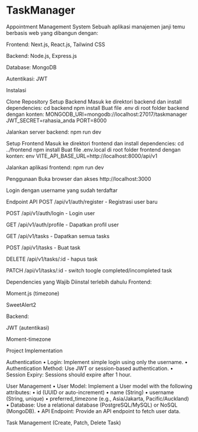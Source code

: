 # TaskManager

Appointment Management System Sebuah aplikasi manajemen janji temu berbasis web yang dibangun dengan:

Frontend: Next.js, React.js, Tailwind CSS

Backend: Node.js, Express.js

Database: MongoDB

Autentikasi: JWT


Instalasi

Clone Repository
Setup Backend Masuk ke direktori backend dan install dependencies: cd backend npm install Buat file .env di root folder backend dengan konten:
MONGODB_URI=mongodb://localhost:27017/taskmanager JWT_SECRET=rahasia_anda PORT=8000

Jalankan server backend: npm run dev

Setup Frontend Masuk ke direktori frontend dan install dependencies: cd ../frontend npm install Buat file .env.local di root folder frontend dengan konten:
env VITE_API_BASE_URL=http://localhost:8000/api/v1

Jalankan aplikasi frontend: npm run dev

Penggunaan Buka browser dan akses http://localhost:3000

Login dengan username yang sudah terdaftar

Endpoint API POST /api/v1/auth/register - Registrasi user baru

POST /api/v1/auth/login - Login user

GET /api/v1/auth/profile - Dapatkan profil user

GET /api/v1/tasks - Dapatkan semua tasks

POST /api/v1/tasks - Buat task

DELETE /api/v1/tasks/:id - hapus task

PATCH /api/v1/tasks/:id - switch toogle completed/incompleted task

Dependencies yang Wajib Diinstal terlebih dahulu Frontend:

Moment.js (timezone)

SweetAlert2

Backend:

JWT (autentikasi)

Moment-timezone

Project Implementation

Authentication • Login: Implement simple login using only the username. • Authentication Method: Use JWT or session-based authentication. • Session Expiry: Sessions should expire after 1 hour.

User Management • User Model: Implement a User model with the following attributes: • id (UUID or auto-increment) • name (String) • username (String, unique) • preferred_timezone (e.g., Asia/Jakarta, Pacific/Auckland) • Database: Use a relational database (PostgreSQL/MySQL) or NoSQL (MongoDB). • API Endpoint: Provide an API endpoint to fetch user data.

Task Management (Create, Patch, Delete Task)
